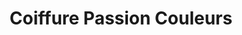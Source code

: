 ---
title: "Coiffure Passion Couleurs"
url: /victoriaville/coiffure-passion-couleurs/
shop: hairdresser
---